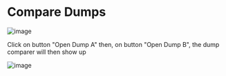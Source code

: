 # Compare Dumps

![image](https://user-images.githubusercontent.com/3501675/73280764-47741300-41ef-11ea-946a-3185ad042ee1.png)

Click on button "Open Dump A" then, on button "Open Dump B", the dump comparer will then show up  

![image](https://user-images.githubusercontent.com/3501675/73280408-c3219000-41ee-11ea-8e17-c7e6b5b952b8.png)